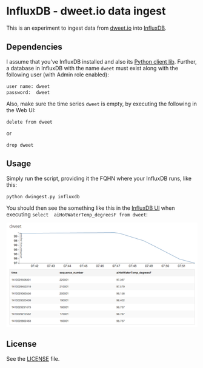 # InfluxDB - dweet.io data ingest

This is an experiment to ingest data from [dweet.io](http://dweet.io) into 
[InfluxDB](http://influxdb.com/download/).

## Dependencies

I assume that you've InfluxDB installed and also its
[Python client lib](http://influxdb.com/docs/v0.8/client_libraries/python.html).
Further, a database in InfluxDB with the name `dweet` must exist along with
the following user (with Admin role enabled):

    user name: dweet
    password:  dweet

Also, make sure the time series `dweet` is empty, by executing the following in
the Web UI:

    delete from dweet
or

    drop dweet

## Usage

Simply run the script, providing it the FQHN where your InfluxDB runs, like this:

    python dwingest.py influxdb
    
You should then see the something like this in the 
[InfluxDB UI](http://influxdb:8083/) when executing 
`select  aiHotWaterTemp_degreesF from dweet`:

![dweet.io time series example](img/influxdb-ui-dweet-ts.png "dweet.io time series example")

## License

See the [LICENSE](LICENSE) file.
